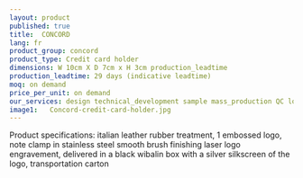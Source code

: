 ```yaml
---
layout: product
published: true
title:  CONCORD
lang: fr
product_group: concord
product_type: Credit card holder
dimensions: W 10cm X D 7cm x H 3cm production_leadtime
production_leadtime: 29 days (indicative leadtime)
moq: on demand
price_per_unit: on demand
our_services: design technical_development sample mass_production QC logistic shipping
image1:   Concord-credit-card-holder.jpg
---
```

Product specifications:  italian leather rubber treatment,  1 embossed logo, note clamp in stainless steel smooth brush finishing laser logo engravement, delivered in a black wibalin box with a silver silkscreen of the logo, transportation carton						
